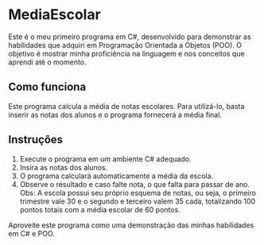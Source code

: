 # MediaEscolar

Este é o meu primeiro programa em C#, desenvolvido para demonstrar as habilidades que adquiri em Programação Orientada a Objetos (POO). O objetivo é mostrar minha proficiência na linguagem e nos conceitos que aprendi até o momento.

## Como funciona

Este programa calcula a média de notas escolares. Para utilizá-lo, basta inserir as notas dos alunos e o programa fornecerá a média final.

## Instruções

1. Execute o programa em um ambiente C# adequado.
2. Insira as notas dos alunos.
3. O programa calculará automaticamente a média da escola.
4. Observe o resultado e caso falte nota, o que falta para passar de ano.
   Obs: A escola possui seu próprio esquema de notas, ou seja, o primeiro trimestre vale 30 e o segundo e terceiro valem 35 cada,
   totalizando 100 pontos totais com a média escolar de 60 pontos.

Aproveite este programa como uma demonstração das minhas habilidades em C# e POO.
